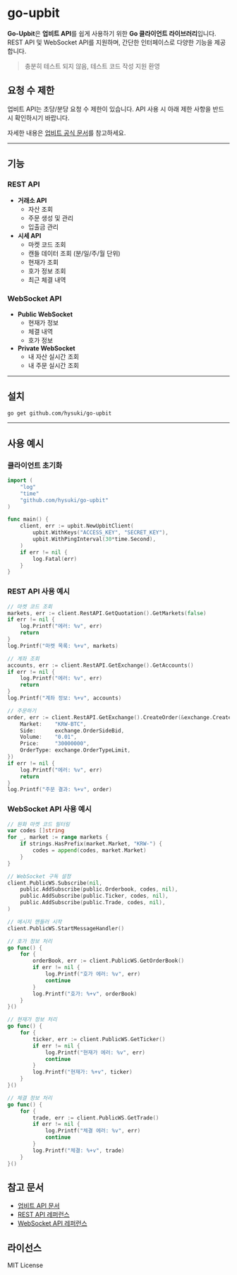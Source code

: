 # go-upbit

**Go-Upbit**은 **업비트 API**를 쉽게 사용하기 위한 **Go 클라이언트 라이브러리**입니다.  
REST API 및 WebSocket API를 지원하며, 간단한 인터페이스로 다양한 기능을 제공합니다.

> 충분히 테스트 되지 않음, 테스트 코드 작성 지원 환영

## 요청 수 제한

업비트 API는 초당/분당 요청 수 제한이 있습니다. API 사용 시 아래 제한 사항을 반드시 확인하시기 바랍니다.

자세한 내용은 [업비트 공식 문서](https://docs.upbit.com/docs/user-request-guide)를 참고하세요.

---

## 기능

### REST API
- **거래소 API**
  - 자산 조회
  - 주문 생성 및 관리
  - 입출금 관리
- **시세 API**
  - 마켓 코드 조회
  - 캔들 데이터 조회 (분/일/주/월 단위)
  - 현재가 조회
  - 호가 정보 조회
  - 최근 체결 내역

### WebSocket API
- **Public WebSocket**
  - 현재가 정보
  - 체결 내역
  - 호가 정보
- **Private WebSocket**  
  - 내 자산 실시간 조회
  - 내 주문 실시간 조회

---

## 설치
```bash
go get github.com/hysuki/go-upbit
```

---

## 사용 예시

### 클라이언트 초기화
```go
import (
	"log"
	"time"
	"github.com/hysuki/go-upbit"
)

func main() {
	client, err := upbit.NewUpbitClient(
		upbit.WithKeys("ACCESS_KEY", "SECRET_KEY"),
		upbit.WithPingInterval(30*time.Second),
	)
	if err != nil {
		log.Fatal(err)
	}
}
```

### REST API 사용 예시
```go
// 마켓 코드 조회
markets, err := client.RestAPI.GetQuotation().GetMarkets(false)
if err != nil {
	log.Printf("에러: %v", err)
	return
}
log.Printf("마켓 목록: %+v", markets)

// 계좌 조회
accounts, err := client.RestAPI.GetExchange().GetAccounts()
if err != nil {
	log.Printf("에러: %v", err)
	return
}
log.Printf("계좌 정보: %+v", accounts)

// 주문하기
order, err := client.RestAPI.GetExchange().CreateOrder(&exchange.CreateOrderRequest{
	Market:    "KRW-BTC",
	Side:      exchange.OrderSideBid,
	Volume:    "0.01",
	Price:     "30000000",
	OrderType: exchange.OrderTypeLimit,
})
if err != nil {
	log.Printf("에러: %v", err)
	return
}
log.Printf("주문 결과: %+v", order)
```

### WebSocket API 사용 예시
```go
// 원화 마켓 코드 필터링
var codes []string
for _, market := range markets {
	if strings.HasPrefix(market.Market, "KRW-") {
		codes = append(codes, market.Market)
	}
}

// WebSocket 구독 설정
client.PublicWS.Subscribe(nil,
	public.AddSubscribe(public.Orderbook, codes, nil),
	public.AddSubscribe(public.Ticker, codes, nil),
	public.AddSubscribe(public.Trade, codes, nil),
)

// 메시지 핸들러 시작
client.PublicWS.StartMessageHandler()

// 호가 정보 처리
go func() {
	for {
		orderBook, err := client.PublicWS.GetOrderBook()
		if err != nil {
			log.Printf("호가 에러: %v", err)
			continue
		}
		log.Printf("호가: %+v", orderBook)
	}
}()

// 현재가 정보 처리
go func() {
	for {
		ticker, err := client.PublicWS.GetTicker()
		if err != nil {
			log.Printf("현재가 에러: %v", err)
			continue
		}
		log.Printf("현재가: %+v", ticker)
	}
}()

// 체결 정보 처리
go func() {
	for {
		trade, err := client.PublicWS.GetTrade()
		if err != nil {
			log.Printf("체결 에러: %v", err)
			continue
		}
		log.Printf("체결: %+v", trade)
	}
}()
```

## 참고 문서
- [업비트 API 문서](https://docs.upbit.com/)
- [REST API 레퍼런스](https://docs.upbit.com/reference)
- [WebSocket API 레퍼런스](https://docs.upbit.com/reference/websocket-시세-유의사항)

## 라이선스
MIT License
